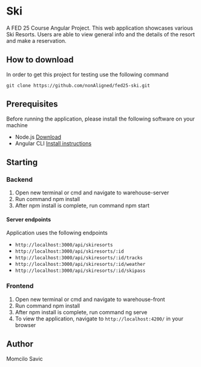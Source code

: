 # Ski

A FED 25 Course Angular Project. This web application showcases various Ski Resorts. Users are able to view general info and the details of the resort and make a reservation.

## How to download

In order to get this project for testing use the following command
```
git clone https://github.com/nonAligned/fed25-ski.git
```

## Prerequisites

Before running the application, please install the following software on your machine

- Node.js [Download](https://nodejs.org/en/download/)
- Angular CLI [Install instructions](https://cli.angular.io/)

## Starting

### Backend

1. Open new terminal or cmd and navigate to warehouse-server
2. Run command npm install
3. After npm install is complete, run command npm start

#### Server endpoints

Application uses the following endpoints
- `http://localhost:3000/api/skiresorts`
- `http://localhost:3000/api/skiresorts/:id`
- `http://localhost:3000/api/skiresorts/:id/tracks`
- `http://localhost:3000/api/skiresorts/:id/weather`
- `http://localhost:3000/api/skiresorts/:id/skipass`

### Frontend

1. Open new terminal or cmd and navigate to warehouse-front
2. Run command npm install
3. After npm install is complete, run command ng serve
4. To view the application, navigate to `http://localhost:4200/` in your browser

## Author

Momcilo Savic
